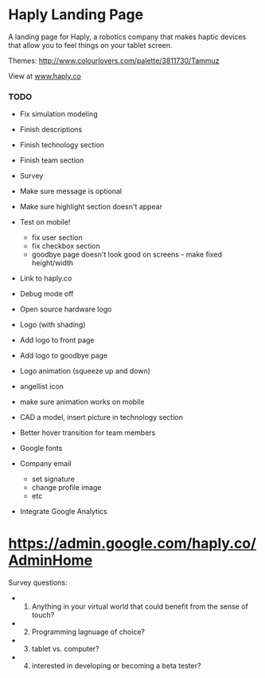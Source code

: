 # Haply Landing Page 

A landing page for Haply, a robotics company that makes haptic devices that allow you to feel things on your tablet screen.

Themes: http://www.colourlovers.com/palette/3811730/Tammuz

View at www.haply.co


### TODO ###
- Fix simulation modeling
- Finish descriptions 
- Finish technology section 
- Finish team section 
- Survey 
- Make sure message is optional 
- Make sure highlight section doesn't appear 

- Test on mobile!
	- fix user section 
	- fix checkbox section 
	- goodbye page doesn't look good on screens - make fixed height/width

- Link to haply.co
- Debug mode off 

- Open source hardware logo
- Logo (with shading)
- Add logo to front page 
- Add logo to goodbye page 
- Logo animation (squeeze up and down)
- angellist icon 
- make sure animation works on mobile 
- CAD a model, insert picture in technology section 
- Better hover transition for team members

- Google fonts 
- Company email 
	- set signature
	- change profile image 
	- etc

- Integrate Google Analytics

# https://admin.google.com/haply.co/AdminHome

Survey questions: 
- 1) Anything in your virtual world that could benefit from the sense of touch? 
- 2) Programming lagnuage of choice? 
- 3) tablet vs. computer? 
- 4) interested in developing or becoming a beta tester? 